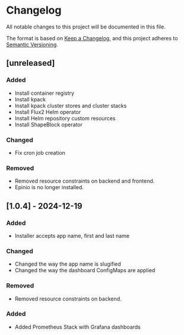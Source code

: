 # Changelog

All notable changes to this project will be documented in this file.

The format is based on [Keep a Changelog](https://keepachangelog.com/en/1.1.0/),
and this project adheres to [Semantic Versioning](https://semver.org/spec/v2.0.0.html).

## [unreleased]

### Added

- Install container registry
- Install kpack
- Install kpack cluster stores and cluster stacks
- Install Flux2 Helm operator
- Install Helm repository custom resources
- Install ShapeBlock operator
### Changed

- Fix cron job creation

### Removed

- Removed resource constraints on backend and frontend.
- Epinio is no longer installed.

## [1.0.4] - 2024-12-19

### Added

- Installer accepts app name, first and last name

### Changed

- Changed the way the app name is slugified
- Changed the way the dashboard ConfigMaps are applied

### Removed

- Removed resource constraints on backend.

### Added

- Added Prometheus Stack with Grafana dashboards
